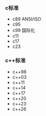 ### c标准
- c89  ANSI/ISO
- c95 
- c99  国际化
- c11
- c17
- c23

### c++标准 
- c++98
- c++03
- c++11
- c++14
- c++17
- c++20
- c++23
- c++26